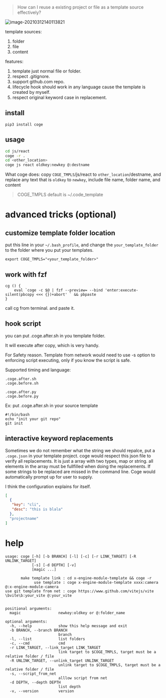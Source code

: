 > How can I reuse a existing project or file as a template source effectively?


![image-20210312140113821](https://raw.githubusercontent.com/zk4/image_backup/main/img/image-20210312140113821.png)

template sources:
1. folder
2. file
3. content

features:
1. template just normal file or folder.
2. respect .gitignore.
3. support github.com repo.
5. lifecycle hook should work in any language cause the template is created by myself.
7. respect original keyword case in replacement.

## install
```
pip3 install coge
```

## usage
``` bash
cd js/react
coge -r .
cd <other_location>
coge js react oldkey:newkey @:destname

```
What coge does:  copy `COGE_TMPLS`/js/react to `other_location`/destname, and replace any text that is `oldkey` to `newkey`, include file name, folder name, and content

> COGE_TMPLS default is ~/.code_template

# advanced tricks (optional)

## customize template folder location
put this line in your `~/.bash_profile`, and change the `your_template_folder` to  the folder where you put your templates.
```
export COGE_TMPLS="<your_template_folder>"
```
## work with fzf
```
cg () {
	eval `coge -c $@ | fzf --preview= --bind 'enter:execute-silent(pbcopy <<< {})+abort' ` && pbpaste
}
```
call cg from terminal. and paste it.
## hook script
you can put .coge.after.sh in you template folder.

It will execute after copy, which is very handy.

For Safety reason. Template from network would need to use -s option to enforcing script executing, only if you know the script is safe.

Supported timing and language:
```
.coge.after.sh
.coge.before.sh

.coge.after.py
.coge.before.py
```

Ex:
put .coge.after.sh in your source template
```
#!/bin/bash
echo "init your git repo"
git init
```

## interactive keyword replacements
Sometimes we do not remember what the string we should repalce,
put a `.coge.json` in your template project.
coge would respect this json file to verify all replacements.
It is just a array with two types, map or string.
all elements in the array must be fullfilled when doing the replacements.
If some strings to be replaced are missed in the command line. Coge would automatically prompt up for user to supply.

I think the configuration explains for itself.
``` json
[
  {
   "key": "cli",
   "desc": "this is blala"
  },
  "projectname"
]
```


# help
```
usage: coge [-h] [-b BRANCH] [-l] [-c] [-r LINK_TARGET] [-R UNLINK_TARGET]
            [-s] [-d DEPTH] [-v]
            [magic ...]

       make template link : cd x-engine-module-template && coge -r
             use template : coge x-engine-module-template xxxx:camera @:x-engine-module-camera
use git template from net : coge https://www.github.com/vitejs/vite \bvite\b:your_vite @:your_vite


positional arguments:
  magic                 newkey:oldkey or @:folder_name

optional arguments:
  -h, --help            show this help message and exit
  -b BRANCH, --branch BRANCH
                        branch
  -l, --list            list folders
  -c, --cmd             cmd
  -r LINK_TARGET, --link_target LINK_TARGET
                        link target to $COGE_TMPLS, target must be a relative folder / file
  -R UNLINK_TARGET, --unlink_target UNLINK_TARGET
                        unlink target to $COGE_TMPLS, target must be a relative folder / file
  -s, --script_from_net
                        alllow script from net
  -d DEPTH, --depth DEPTH
                        list depth
  -v, --version         version
```
